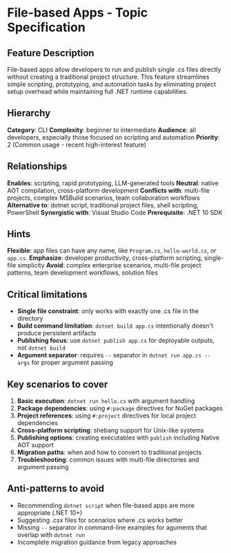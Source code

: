 # File-based Apps - Topic Specification

## Feature Description
File-based apps allow developers to run and publish single .cs files directly without creating a traditional project structure. This feature streamlines simple scripting, prototyping, and automation tasks by eliminating project setup overhead while maintaining full .NET runtime capabilities.

## Hierarchy
**Category**: CLI
**Complexity**: beginner to intermediate
**Audience**: all developers, especially those focused on scripting and automation
**Priority**: 2 (Common usage - recent high-interest feature)

## Relationships
**Enables**: scripting, rapid prototyping, LLM-generated tools
**Neutral**: native AOT compilation, cross-platform development
**Conflicts with**: multi-file projects, complex MSBuild scenarios, team collaboration workflows
**Alternative to**: dotnet script, traditional project files, shell scripting, PowerShell
**Synergistic with**: Visual Studio Code
**Prerequisite**: .NET 10 SDK

## Hints
**Flexible**: app files can have any name, like `Program.cs`, `hello-world.cs`, or `app.cs`.
**Emphasize**: developer productivity, cross-platform scripting, single-file simplicity
**Avoid**: complex enterprise scenarios, multi-file project patterns, team development workflows, solution files

## Critical limitations
- **Single file constraint**: only works with exactly one .cs file in the directory
- **Build command limitation**: `dotnet build app.cs` intentionally doesn't produce persistent artifacts
- **Publishing focus**: use `dotnet publish app.cs` for deployable outputs, not `dotnet build`
- **Argument separator**: requires `--` separator in `dotnet run app.cs -- args` for proper argument passing

## Key scenarios to cover
1. **Basic execution**: `dotnet run hello.cs` with argument handling
2. **Package dependencies**: using `#:package` directives for NuGet packages
3. **Project references**: using `#:project` directives for local project dependencies
4. **Cross-platform scripting**: shebang support for Unix-like systems
5. **Publishing options**: creating executables with `publish` including Native AOT support
6. **Migration paths**: when and how to convert to traditional projects
7. **Troubleshooting**: common issues with multi-file directories and argument passing

## Anti-patterns to avoid
- Recommending `dotnet script` when file-based apps are more appropriate (.NET 10+)
- Suggesting .csx files for scenarios where .cs works better
- Missing `--` separator in command-line examples for aguments that overlap with `dotnet run`
- Incomplete migration guidance from legacy approaches
